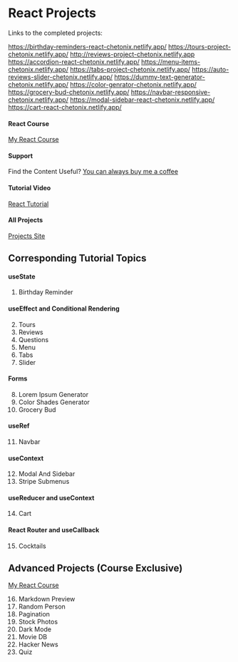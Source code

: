 # React Projects

Links to the completed projects:

https://birthday-reminders-react-chetonix.netlify.app/
https://tours-project-chetonix.netlify.app/
http://reviews-project-chetonix.netlify.app
https://accordion-react-chetonix.netlify.app/
https://menu-items-chetonix.netlify.app/
https://tabs-project-chetonix.netlify.app/
https://auto-reviews-slider-chetonix.netlify.app/
https://dummy-text-generator-chetonix.netlify.app/
https://color-genrator-chetonix.netlify.app/
https://grocery-bud-chetonix.netlify.app/
https://navbar-responsive-chetonix.netlify.app/
https://modal-sidebar-react-chetonix.netlify.app/
https://cart-react-chetonix.netlify.app/

#### React Course

[My React Course](https://www.udemy.com/course/react-tutorial-and-projects-course/?referralCode=FEE6A921AF07E2563CEF)

#### Support

Find the Content Useful? [You can always buy me a coffee](https://www.buymeacoffee.com/johnsmilga)

#### Tutorial Video

[React Tutorial](https://youtu.be/iZhV0bILFb0)

#### All Projects

[Projects Site](https://react-projects.netlify.app/)

## Corresponding Tutorial Topics

#### useState

1. Birthday Reminder

#### useEffect and Conditional Rendering

2. Tours
3. Reviews
4. Questions
5. Menu
6. Tabs
7. Slider

#### Forms

8. Lorem Ipsum Generator
9. Color Shades Generator
10. Grocery Bud

#### useRef

11. Navbar

#### useContext

12. Modal And Sidebar
13. Stripe Submenus

#### useReducer and useContext

14. Cart

#### React Router and useCallback

15. Cocktails

## Advanced Projects (Course Exclusive)

[My React Course](https://www.udemy.com/course/react-tutorial-and-projects-course/?referralCode=FEE6A921AF07E2563CEF)

16. Markdown Preview
17. Random Person
18. Pagination
19. Stock Photos
20. Dark Mode
21. Movie DB
22. Hacker News
23. Quiz
